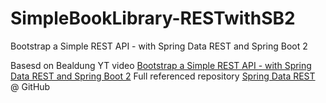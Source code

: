 # SimpleBookLibrary-RESTwithSB2
Bootstrap a Simple REST API - with Spring Data REST and Spring Boot 2

Basesd on Bealdung YT video [Bootstrap a Simple REST API - with Spring Data REST and Spring Boot 2](https://youtu.be/-f-7l8X716k)
Full referenced repository [Spring Data REST](https://github.com/eugenp/tutorials/tree/master/spring-data-rest) @ GitHub
